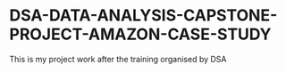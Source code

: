 # DSA-DATA-ANALYSIS-CAPSTONE-PROJECT-AMAZON-CASE-STUDY
This is my project work after the training organised by DSA
